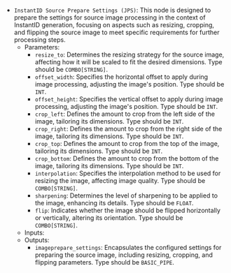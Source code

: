 - `InstantID Source Prepare Settings (JPS)`: This node is designed to prepare the settings for source image processing in the context of InstantID generation, focusing on aspects such as resizing, cropping, and flipping the source image to meet specific requirements for further processing steps.
    - Parameters:
        - `resize_to`: Determines the resizing strategy for the source image, affecting how it will be scaled to fit the desired dimensions. Type should be `COMBO[STRING]`.
        - `offset_width`: Specifies the horizontal offset to apply during image processing, adjusting the image's position. Type should be `INT`.
        - `offset_height`: Specifies the vertical offset to apply during image processing, adjusting the image's position. Type should be `INT`.
        - `crop_left`: Defines the amount to crop from the left side of the image, tailoring its dimensions. Type should be `INT`.
        - `crop_right`: Defines the amount to crop from the right side of the image, tailoring its dimensions. Type should be `INT`.
        - `crop_top`: Defines the amount to crop from the top of the image, tailoring its dimensions. Type should be `INT`.
        - `crop_bottom`: Defines the amount to crop from the bottom of the image, tailoring its dimensions. Type should be `INT`.
        - `interpolation`: Specifies the interpolation method to be used for resizing the image, affecting image quality. Type should be `COMBO[STRING]`.
        - `sharpening`: Determines the level of sharpening to be applied to the image, enhancing its details. Type should be `FLOAT`.
        - `flip`: Indicates whether the image should be flipped horizontally or vertically, altering its orientation. Type should be `COMBO[STRING]`.
    - Inputs:
    - Outputs:
        - `imageprepare_settings`: Encapsulates the configured settings for preparing the source image, including resizing, cropping, and flipping parameters. Type should be `BASIC_PIPE`.
